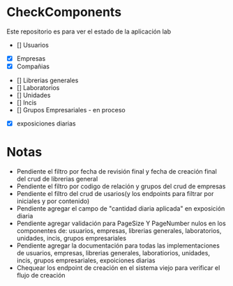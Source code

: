# CheckComponents

Este repositorio es para ver el estado de la aplicación lab
- [] Usuarios
- [X] Empresas
- [x] Compañias
- [] Librerias generales
- [] Laboratorios
- [] Unidades
- [] Incis
- [] Grupos Empresariales - en proceso
- [X] exposiciones diarias

# Notas
- Pendiente el filtro por fecha de revisión final y fecha de creación final del crud de librerias general
- Pendiente el filtro por codigo de relación y grupos del crud de empresas
- Pendiente el filtro del crud de usarios(y los endpoints para filtrar por iniciales y por contenido)
- Pendiente agregar el campo de "cantidad diaria aplicada" en exposición diaria
- Pendiente agregar validación para PageSize Y PageNumber nulos en los componentes de: usuarios, empresas, librerias generales, laboratorios, unidades, incis, grupos empresariales
- Pendiente agregar la documentación para todas las implementaciones de usuarios, empresas, librerias generales, laboratiorios, unidades, incis, grupos empresariales, expoiciones diarias
- Chequear los endpoint de creación en el sistema viejo para verificar el flujo de creación 
